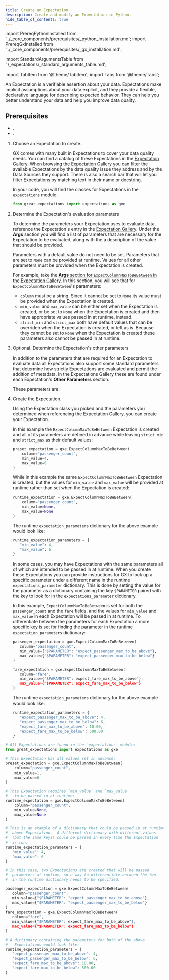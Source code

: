 ```yaml
---
title: Create an Expectation
description: Create and modify an Expectation in Python.
hide_table_of_contents: true
---
```

import PrereqPythonInstalled from '../_core_components/prerequisites/_python_installation.md';
import PrereqGxInstalled from '../_core_components/prerequisites/_gx_installation.md';

import StandardArgumentsTable from './_expectations/_standard_arguments_table.md';

import TabItem from '@theme/TabItem';
import Tabs from '@theme/Tabs';

An Expectation is a verifiable assertion about your data. Expectations make implicit assumptions about your data explicit, and they provide a flexible, declarative language for describing expected behavior. They can help you better understand your data and help you improve data quality. 

## Prerequisites

- <PrereqPythonInstalled/>.
- <PrereqGxInstalled/>.

<Tabs>

<TabItem value="procedure" label="Procedure">

1. Choose an Expectation to create.

   GX comes with many built in Expectations to cover your data quality needs.  You can find a catalog of these Expectations in the [Expectation Gallery](https://greatexpectations.io/expectations/).  When browsing the Expectation Gallery you can filter the available Expectations by the data quality issue they address and by the Data Sources they support.  There is also a search bar that will let you filter Expectations by matching text in their name or docstring.

   In your code, you will find the classes for Expectations in the `expectations` module:

   ```python title="Python"
   from great_expectations import expectations as gxe
   ```

2. Determine the Expectation's evaluation parameters

   To determine the parameters your Expectation uses to evaluate data, reference the Expectation's entry in the [Expectation Gallery](https://greatexpectations.io/expectations/).  Under the **Args** section you will find a list of parameters that are necessary for the Expectation to be evaluated, along with the a description of the value that should be provided.

   Parameters with a default value do not need to be set.  Parameters that are set to `None` can be provided at runtime.  Values for all other parameters must be provided when the Expectation is created.

   For example, take the [**Args** section for `ExpectColumnMaxToBeBetween` in the Expectation Gallery](https://greatexpectations.io/expectations/expect_column_max_to_be_between#args).  In this section, you will see that for `ExpectColumnMaxToBeBetween`'s parameters:

      - `column` must be a string.  Since it cannot be set to `None` its value must be provided when the Expectation is created.
      - `min_value` and `max_value` can be either set when the Expectation is created, or be set to `None` when the Expectation is created and then have appropriate values passed in at runtime, instead.
      - `strict_min` and `strict_max` both have default values that can be overriden when the Expectation is created, or left as is.  Because they cannot be set to `None` when the Expectation is created these parameters also cannot be passed in at runtime.

3. Optional. Determine the Expectation's other parameters

   In addition to the parameters that are required for an Expectation to evaluate data all Expectations also support some standard parameters that determine how strictly Expectations are evaluated and permit the addition of metadata.  In the Expectations Gallery these are found under each Expectation's **Other Parameters** section.

   These parameters are:

   <StandardArgumentsTable/>

4. Create the Expectation.

   Using the Expectation class you picked and the parameters you determined when referencing the Expectation Gallery, you can create your Expectation.

   In this example the `ExpectColumnMaxToBeBetween` Expectation is created and all of its parameters are defined in advance while leaving `strict_min` and `strict_max` as their default values:

   ```python title="Python"
   preset_expectation = gxe.ExpectColumnMaxToBeBetween(
       column="passenger_count",
       min_value=4,
       max_value=6
   )
   ```
   
   While in this example the same `ExpectColumnMaxToBeBetween` Expectation is created, but the values for `min_value` and `max_value` will be provided at runtime rather than set when the Expectation is created:

   ```python title="Python"
   runtime_expectation = gxe.ExpectColumnMaxToBeBetween(
       column="passenger_count",
       min_value=None,
       max_value=None
   )
   ```
   
   The runtime `expectation_parameters` dictionary for the above example would look like:

   ```python title="Python"
   runtime_expectation_parameters = {
      "min_value": 4,
      "max_value": 6
   }
   ```

   In some cases, you may have Expectations with the same parameters all of which are intended to be passed in at runtime.  When you create these Expectations you can provide instructions for GX to look up a specific parameter under a different name in the runtime `expectations_parameter` dictionary.  This is done by setting the value for the parameter as a dictionary containing the key `$PARAMETER` paired with the key to look for in the `expectations_parameter` dictionary.

   In this example, `ExpectColumnMaxToBeBetween` is set for both the `passenger_count` and the `fare` fields, and the values for `min_value` and `max_value` in each Expectation will be passed in at runtime.  To differentiate between the parameters for each Expectation a more specific key is set for finding the parameter in the runtime `expectation_parameters` dictionary:

   ```python title="Python"
   passenger_expectation = gxe.ExpectColumnMaxToBeBetween(
      column="passenger_count",
      min_value={"$PARAMETER": "expect_passenger_max_to_be_above"},
      max_value={"$PARAMETER": "expect_passenger_max_to_be_below"}
   )
   
   fare_expectation = gxe.ExpectColumnMaxToBeBetween(
      column="fare",
      min_value={"$PARAMETER": expect_fare_max_to_be_above"},
      max_value={"$PARAMETER": expect_fare_max_to_be_below"}
   )
   ```
   
   The runtime `expectation_parameters` dictionary for the above example would look like:

   ```python title="Python"
   runtime_expectation_parameters = {
      "expect_passenger_max_to_be_above": 4,
      "expect_passenger_max_to_be_below": 6,
      "expect_fare_max_to_be_above": 10.00,
      "expect_fare_max_to_be_below": 500.00
   }
   ```

</TabItem>

<TabItem value="sample_code" label="Sample code">

   ```python title="Python"
   # All Expectations are found in the `expectations` module:
   from great_expectations import expectations as gxe
   
   # This Expectation has all values set in advance:
   preset_expectation = gxe.ExpectColumnMaxToBeBetween(
       column="passenger_count",
       min_value=1,
       max_value=6
   )
   
   # This Expectation requires `min_value` and `max_value`
   #   to be passed in at runtime:
   runtime_expectation = gxe.ExpectColumnMaxToBeBetween(
       column="passenger_count",
       min_value=None,
       max_value=None
   )
   
   # This is an example of a dictionary that could be passed in at runtime
   #  above Expectation.  A different dictionary with different values
   #  (but the same keys) could be passed in every time the Expectation
   #  is run.
   runtime_expectation_parameters = {
      "min_value": 4,
      "max_value": 6
   }
   
   # In this case, two Expectations are created that will be passed
   #  parameters at runtime, so a way to differentiate between the two
   #  in the runtime dictionary needs to be specified.

   passenger_expectation = gxe.ExpectColumnMaxToBeBetween(
      column="passenger_count",
      min_value={"$PARAMETER": "expect_passenger_max_to_be_above"},
      max_value={"$PARAMETER": "expect_passenger_max_to_be_below"}
   )
   fare_expectation = gxe.ExpectColumnMaxToBeBetween(
      column="fare",
      min_value={"$PARAMETER": expect_fare_max_to_be_above"},
      max_value={"$PARAMETER": expect_fare_max_to_be_below"}
   )
   
   # A dictionary containing the parameters for both of the above
   #   Expectations would look like:
   runtime_expectation_parameters = {
      "expect_passenger_max_to_be_above": 4,
      "expect_passenger_max_to_be_below": 6,
      "expect_fare_max_to_be_above": 10.00,
      "expect_fare_max_to_be_below": 500.00
   }
   ```

</TabItem>

</Tabs>

   

